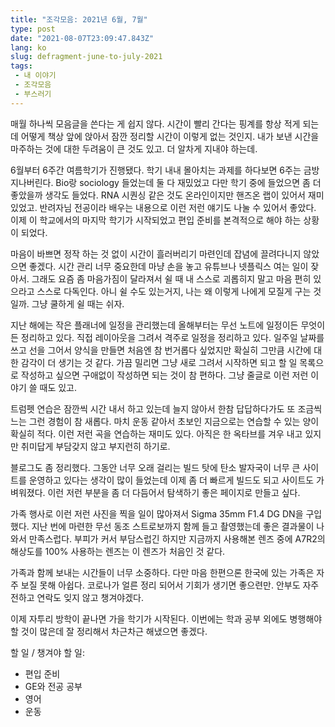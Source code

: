 ```yaml
---
title: "조각모음: 2021년 6월, 7월"
type: post
date: "2021-08-07T23:09:47.843Z"
lang: ko
slug: defragment-june-to-july-2021
tags:
 - 내 이야기
 - 조각모음
 - 부스러기
---
```


매월 하나씩 모음글을 쓴다는 게 쉽지 않다. 시간이 빨리 간다는 핑계를 항상 적게 되는데 어떻게 책상 앞에 앉아서 잠깐 정리할 시간이 이렇게 없는 것인지. 내가 보낸 시간을 마주하는 것에 대한 두려움이 큰 것도 있고. 더 알차게 지내야 하는데.

6월부터 6주간 여름학기가 진행됐다. 학기 내내 몰아치는 과제를 하다보면 6주는 금방 지나버린다. Bio랑 sociology 들었는데 둘 다 재밌었고 다만 학기 중에 들었으면 좀 더 좋았을까 생각도 들었다. RNA 시퀀싱 같은 것도 온라인이지만 핸즈온 랩이 있어서 재미있었고. 반려자님 전공이라 배우는 내용으로 이런 저런 얘기도 나눌 수 있어서 좋았다. 이제 이 학교에서의 마지막 학기가 시작되었고 편입 준비를 본격적으로 해야 하는 상황이 되었다.

마음이 바쁘면 정작 하는 것 없이 시간이 흘러버리기 마련인데 잡념에 끌려다니지 않았으면 좋겠다. 시간 관리 너무 중요한데 마냥 손을 놓고 유튜브나 넷플릭스 여는 일이 잦아서. 그래도 요즘 좀 마음가짐이 달라져서 쉴 때 내 스스로 괴롭히지 말고 마음 편히 있으라고 스스로 다독인다. 아니 쉴 수도 있는거지, 나는 왜 이렇게 나에게 모질게 구는 것일까. 그냥 쿨하게 쉴 때는 쉬자.

지난 해에는 작은 플래너에 일정을 관리했는데 올해부터는 무선 노트에 일정이든 무엇이든 정리하고 있다. 직접 레이아웃을 그려서 격주로 일정을 정리하고 있다. 일주일 날짜를 쓰고 선을 그어서 양식을 만들면 처음엔 참 번거롭다 싶었지만 확실히 그만큼 시간에 대한 감각이 더 생기는 것 같다. 가끔 밀리면 그냥 새로 그려서 시작하면 되고 할 일 목록으로 작성하고 싶으면 구애없이 작성하면 되는 것이 참 편하다. 그냥 줄글로 이런 저런 이야기 쓸 때도 있고.

트럼펫 연습은 잠깐씩 시간 내서 하고 있는데 늘지 않아서 한참 답답하다가도 또 조금씩 느는 그런 경험이 참 새롭다. 마치 운동 같아서 초보인 지금으로는 연습할 수 있는 양이 확실히 적다. 이런 저런 곡을 연습하는 재미도 있다. 아직은 한 옥타브를 겨우 내고 있지만 취미답게 부담갖지 않고 부지런히 하기로.

블로그도 좀 정리했다. 그동안 너무 오래 걸리는 빌드 탓에 탄소 발자국이 너무 큰 사이트를 운영하고 있다는 생각이 많이 들었는데 이제 좀 더 빠르게 빌드도 되고 사이트도 가벼워졌다. 이런 저런 부분을 좀 더 다듬어서 탐색하기 좋은 페이지로 만들고 싶다.

가족 행사로 이런 저런 사진을 찍을 일이 많아져서 Sigma 35mm F1.4 DG DN을 구입했다. 지난 번에 마련한 무선 동조 스트로보까지 함께 들고 촬영했는데 좋은 결과물이 나와서 만족스럽다. 부피가 커서 부담스럽긴 하지만 지금까지 사용해본 렌즈 중에 A7R2의 해상도를 100% 사용하는 렌즈는 이 렌즈가 처음인 것 같다.

가족과 함께 보내는 시간들이 너무 소중하다. 다만 마음 한편으론 한국에 있는 가족은 자주 보질 못해 아쉽다. 코로나가 얼른 정리 되어서 기회가 생기면 좋으련만. 안부도 자주 전하고 연락도 잊지 않고 챙겨야겠다.

이제 자투리 방학이 끝나면 가을 학기가 시작된다. 이번에는 학과 공부 외에도 병행해야 할 것이 많은데 잘 정리해서 차근차근 해냈으면 좋겠다.

할 일 / 챙겨야 할 일:

- 편입 준비
- GE와 전공 공부
- 영어
- 운동


